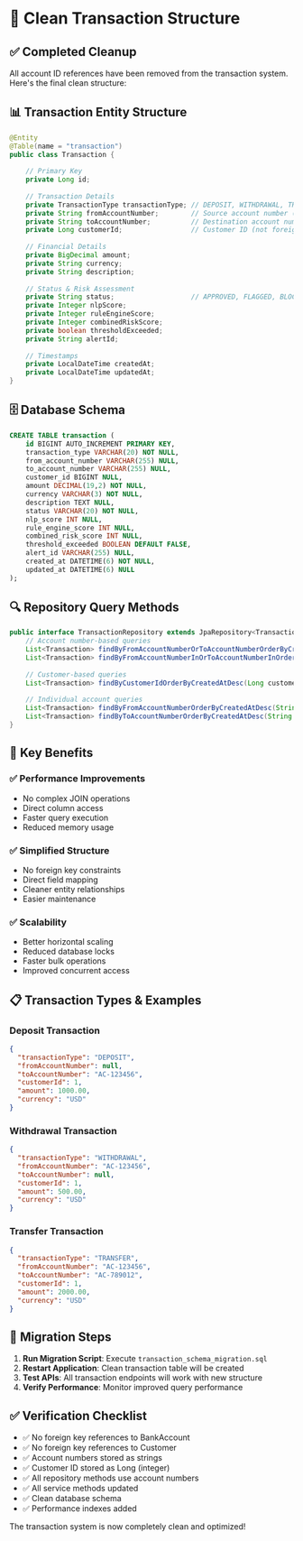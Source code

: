 # 🧹 Clean Transaction Structure

## ✅ **Completed Cleanup**

All account ID references have been removed from the transaction system. Here's the final clean structure:

## 📊 **Transaction Entity Structure**

```java
@Entity
@Table(name = "transaction")
public class Transaction {
    
    // Primary Key
    private Long id;
    
    // Transaction Details
    private TransactionType transactionType; // DEPOSIT, WITHDRAWAL, TRANSFER
    private String fromAccountNumber;        // Source account number (nullable)
    private String toAccountNumber;          // Destination account number (nullable)
    private Long customerId;                 // Customer ID (not foreign key)
    
    // Financial Details
    private BigDecimal amount;
    private String currency;
    private String description;
    
    // Status & Risk Assessment
    private String status;                   // APPROVED, FLAGGED, BLOCKED
    private Integer nlpScore;
    private Integer ruleEngineScore;
    private Integer combinedRiskScore;
    private boolean thresholdExceeded;
    private String alertId;
    
    // Timestamps
    private LocalDateTime createdAt;
    private LocalDateTime updatedAt;
}
```

## 🗄️ **Database Schema**

```sql
CREATE TABLE transaction (
    id BIGINT AUTO_INCREMENT PRIMARY KEY,
    transaction_type VARCHAR(20) NOT NULL,
    from_account_number VARCHAR(255) NULL,
    to_account_number VARCHAR(255) NULL,
    customer_id BIGINT NULL,
    amount DECIMAL(19,2) NOT NULL,
    currency VARCHAR(3) NOT NULL,
    description TEXT NULL,
    status VARCHAR(20) NOT NULL,
    nlp_score INT NULL,
    rule_engine_score INT NULL,
    combined_risk_score INT NULL,
    threshold_exceeded BOOLEAN DEFAULT FALSE,
    alert_id VARCHAR(255) NULL,
    created_at DATETIME(6) NOT NULL,
    updated_at DATETIME(6) NULL
);
```

## 🔍 **Repository Query Methods**

```java
public interface TransactionRepository extends JpaRepository<Transaction, Long> {
    // Account number-based queries
    List<Transaction> findByFromAccountNumberOrToAccountNumberOrderByCreatedAtDesc(String from, String to);
    List<Transaction> findByFromAccountNumberInOrToAccountNumberInOrderByCreatedAtDesc(List<String> from, List<String> to);
    
    // Customer-based queries
    List<Transaction> findByCustomerIdOrderByCreatedAtDesc(Long customerId);
    
    // Individual account queries
    List<Transaction> findByFromAccountNumberOrderByCreatedAtDesc(String fromAccountNumber);
    List<Transaction> findByToAccountNumberOrderByCreatedAtDesc(String toAccountNumber);
}
```

## 🎯 **Key Benefits**

### ✅ **Performance Improvements**
- No complex JOIN operations
- Direct column access
- Faster query execution
- Reduced memory usage

### ✅ **Simplified Structure**
- No foreign key constraints
- Direct field mapping
- Cleaner entity relationships
- Easier maintenance

### ✅ **Scalability**
- Better horizontal scaling
- Reduced database locks
- Faster bulk operations
- Improved concurrent access

## 📋 **Transaction Types & Examples**

### **Deposit Transaction**
```json
{
  "transactionType": "DEPOSIT",
  "fromAccountNumber": null,
  "toAccountNumber": "AC-123456",
  "customerId": 1,
  "amount": 1000.00,
  "currency": "USD"
}
```

### **Withdrawal Transaction**
```json
{
  "transactionType": "WITHDRAWAL",
  "fromAccountNumber": "AC-123456",
  "toAccountNumber": null,
  "customerId": 1,
  "amount": 500.00,
  "currency": "USD"
}
```

### **Transfer Transaction**
```json
{
  "transactionType": "TRANSFER",
  "fromAccountNumber": "AC-123456",
  "toAccountNumber": "AC-789012",
  "customerId": 1,
  "amount": 2000.00,
  "currency": "USD"
}
```

## 🚀 **Migration Steps**

1. **Run Migration Script**: Execute `transaction_schema_migration.sql`
2. **Restart Application**: Clean transaction table will be created
3. **Test APIs**: All transaction endpoints will work with new structure
4. **Verify Performance**: Monitor improved query performance

## ✅ **Verification Checklist**

- ✅ No foreign key references to BankAccount
- ✅ No foreign key references to Customer
- ✅ Account numbers stored as strings
- ✅ Customer ID stored as Long (integer)
- ✅ All repository methods use account numbers
- ✅ All service methods updated
- ✅ Clean database schema
- ✅ Performance indexes added

The transaction system is now completely clean and optimized!
